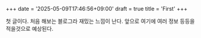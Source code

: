 +++
date = '2025-05-09T17:46:56+09:00'
draft = true
title = 'First'
+++

첫 글이다.
처음 해보는 블로그라 재밌는 느낌이 난다.
앞으로 여기에 여러 정보 등등을 적을것으로 예상된다.